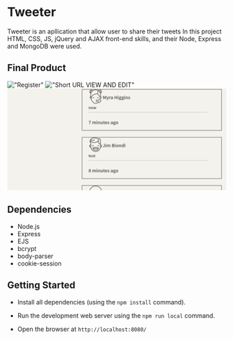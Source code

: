 # Tweeter

 Tweeter is an apllication that allow user to share their tweets In this project HTML, CSS, JS, jQuery and AJAX front-end skills, and their Node, Express and MongoDB were used.

## Final Product

!["Register"](./img/register.png)
!["Short URL VIEW AND EDIT"](./img/shorturl.png)
!["Home page"](./img/view.png)

## Dependencies

- Node.js
- Express
- EJS
- bcrypt
- body-parser
- cookie-session

## Getting Started

- Install all dependencies (using the `npm install` command).

- Run the development web server using the `npm run local` command.
- Open the browser at `http://localhost:8080/` 

